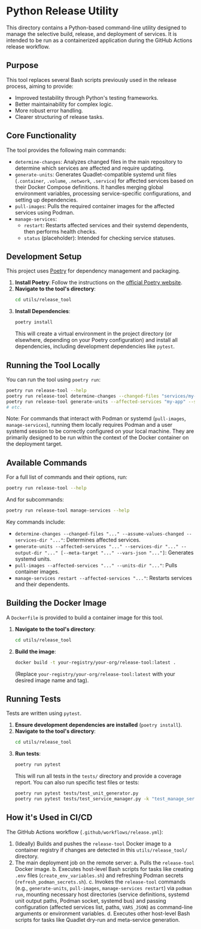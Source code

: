 # Python Release Utility

This directory contains a Python-based command-line utility designed to manage the selective build, release, and deployment of services. It is intended to be run as a containerized application during the GitHub Actions release workflow.

## Purpose

This tool replaces several Bash scripts previously used in the release process, aiming to provide:
- Improved testability through Python's testing frameworks.
- Better maintainability for complex logic.
- More robust error handling.
- Clearer structuring of release tasks.

## Core Functionality

The tool provides the following main commands:

- `determine-changes`: Analyzes changed files in the main repository to determine which services are affected and require updating.
- `generate-units`: Generates Quadlet-compatible systemd unit files (`.container`, `.volume`, `.network`, `.service`) for affected services based on their Docker Compose definitions. It handles merging global environment variables, processing service-specific configurations, and setting up dependencies.
- `pull-images`: Pulls the required container images for the affected services using Podman.
- `manage-services`:
    - `restart`: Restarts affected services and their systemd dependents, then performs health checks.
    - `status` (placeholder): Intended for checking service statuses.

## Development Setup

This project uses [Poetry](https://python-poetry.org/) for dependency management and packaging.

1.  **Install Poetry**: Follow the instructions on the [official Poetry website](https://python-poetry.org/docs/#installation).
2.  **Navigate to the tool's directory**:
    ```bash
    cd utils/release_tool
    ```
3.  **Install Dependencies**:
    ```bash
    poetry install
    ```
    This will create a virtual environment in the project directory (or elsewhere, depending on your Poetry configuration) and install all dependencies, including development dependencies like `pytest`.

## Running the Tool Locally

You can run the tool using `poetry run`:

```bash
poetry run release-tool --help
poetry run release-tool determine-changes --changed-files "services/my-app/some_file.py"
poetry run release-tool generate-units --affected-services "my-app" --services-dir "../../services" --output-dir "./test_output_units" --vars-json "{\"GLOBAL_VAR\":\"global_value\"}"
# etc.
```

Note: For commands that interact with Podman or systemd (`pull-images`, `manage-services`), running them locally requires Podman and a user systemd session to be correctly configured on your local machine. They are primarily designed to be run within the context of the Docker container on the deployment target.

## Available Commands

For a full list of commands and their options, run:
```bash
poetry run release-tool --help
```
And for subcommands:
```bash
poetry run release-tool manage-services --help
```

Key commands include:
- `determine-changes --changed-files "..." --assume-values-changed --services-dir "..."`: Determines affected services.
- `generate-units --affected-services "..." --services-dir "..." --output-dir "..." [--meta-target "..." --vars-json "..."]`: Generates systemd units.
- `pull-images --affected-services "..." --units-dir "..."`: Pulls container images.
- `manage-services restart --affected-services "..."`: Restarts services and their dependents.

## Building the Docker Image

A `Dockerfile` is provided to build a container image for this tool.

1.  **Navigate to the tool's directory**:
    ```bash
    cd utils/release_tool
    ```
2.  **Build the image**:
    ```bash
    docker build -t your-registry/your-org/release-tool:latest .
    ```
    (Replace `your-registry/your-org/release-tool:latest` with your desired image name and tag).

## Running Tests

Tests are written using `pytest`.

1.  **Ensure development dependencies are installed** (`poetry install`).
2.  **Navigate to the tool's directory**:
    ```bash
    cd utils/release_tool
    ```
3.  **Run tests**:
    ```bash
    poetry run pytest
    ```
    This will run all tests in the `tests/` directory and provide a coverage report.
    You can also run specific test files or tests:
    ```bash
    poetry run pytest tests/test_unit_generator.py
    poetry run pytest tests/test_service_manager.py -k "test_manage_services_restart_simple_success"
    ```

## How it's Used in CI/CD

The GitHub Actions workflow (`.github/workflows/release.yml`):
1.  (Ideally) Builds and pushes the `release-tool` Docker image to a container registry if changes are detected in this `utils/release_tool/` directory.
2.  The main deployment job on the remote server:
    a.  Pulls the `release-tool` Docker image.
    b.  Executes host-level Bash scripts for tasks like creating `.env` files (`create_env_variables.sh`) and refreshing Podman secrets (`refresh_podman_secrets.sh`).
    c.  Invokes the `release-tool` commands (e.g., `generate-units`, `pull-images`, `manage-services restart`) via `podman run`, mounting necessary host directories (service definitions, systemd unit output paths, Podman socket, systemd bus) and passing configuration (affected services list, paths, `VARS_JSON`) as command-line arguments or environment variables.
    d.  Executes other host-level Bash scripts for tasks like Quadlet dry-run and meta-service generation.
```
